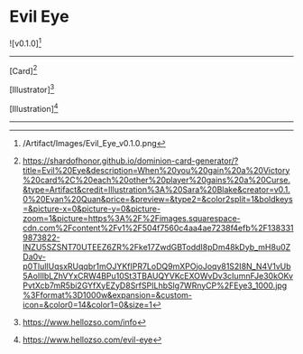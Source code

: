 # Evil Eye

![v0.1.0][^v0.1.0]

---

[Card][^Card]

[Illustrator][^Illustrator]

[Illustration][^Illustration]

---

[^v0.1.0]: /Artifact/Images/Evil_Eye_v0.1.0.png
[^Card]: https://shardofhonor.github.io/dominion-card-generator/?title=Evil%20Eye&description=When%20you%20gain%20a%20Victory%20card%2C%20each%20other%20player%20gains%20a%20Curse.&type=Artifact&credit=Illustration%3A%20Sara%20Blake&creator=v0.1.0%20Evan%20Quan&price=&preview=&type2=&color2split=1&boldkeys=&picture-x=0&picture-y=0&picture-zoom=1&picture=https%3A%2F%2Fimages.squarespace-cdn.com%2Fcontent%2Fv1%2F504f7560c4aa4ae7238f4efb%2F1383319873822-INZU5SZSNT70UTEEZ6ZR%2Fke17ZwdGBToddI8pDm48kDyb_mH8u0ZDa0v-p0TlulIUqsxRUqqbr1mOJYKfIPR7LoDQ9mXPOjoJoqy81S2I8N_N4V1vUb5AoIIIbLZhVYxCRW4BPu10St3TBAUQYVKcEXOWvDv3cIumnFJe30kOKvPvtXcb7mR5bi2GYfXyEZyD8SrfSPILhbSlg7WRnyCP%2FEye3_1000.jpg%3Fformat%3D1000w&expansion=&custom-icon=&color0=14&color1=0&size=1
[^Illustrator]: https://www.hellozso.com/info
[^Illustration]: https://www.hellozso.com/evil-eye
